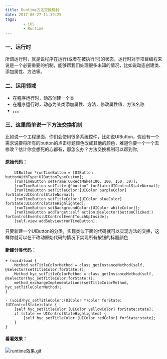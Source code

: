 ```yaml
---
title: Runtime方法交换机制
date: 2017-06-27 11:39:25
tags:
		- iOS
		- Runtime
---
```


### 一、运行时
所谓运行时，就是说程序在运行(或者在被执行时)的状态，运行时对于项目编程来说是一个必要重要的机制，能够帮我们处理很多未知的情况，比如说动态创建类、添加属性、方法等。

<!-- more -->

### 二、运用领域
* 在程序运行时，动态创建一个类
* 在程序运行时，动态为某类添加属性、方法，修改属性值、方法名称
* 。。。

### 三、这里简单说一下方法交换机制
比如说一个工程里面，你们会使用很多系统控件，比如说UIButton，假设有一个需求说要将所有的button的点击标题颜色改成其他的颜色，难道你要一个一个去修改？估计你会想死的心都有，那怎么办？方法交换机制可以帮到你,

#### 原始代码：
```
    UIButton *runTimeButton = [UIButton buttonWithType:UIButtonTypeCustom];
    [runTimeButton setFrame:CGRectMake(100, 100, 150, 30)];
    [runTimeButton setTitle:@"button" forState:UIControlStateNormal];
    [runTimeButton setTitleColor:[UIColor purpleColor] forState:UIControlStateNormal];
    [runTimeButton setTitleColor:[UIColor blueColor] forState:UIControlStateHighlighted];
    [runTimeButton setBackgroundColor:[UIColor whiteColor]];
    [runTimeButton addTarget:self action:@selector(buttonClicked:) forControlEvents:UIControlEventTouchUpInside];
    [self.view addSubview:runTimeButton];
```

只要新建一个UIButton的分类，实现类似下面的代码就可以实现方法的交换，这样你就可以在不改动原始代码的情况下实现所有按钮的标题颜色
#### 新建分类代码：
```
+ (void)load {
    Method setTitleColorMethod = class_getInstanceMethod(self, @selector(setTitleColor:forState:));
    Method hyc_setTitleColorMethod = class_getInstanceMethod(self, @selector(hyc_setTitleColor:forState:));
    method_exchangeImplementations(setTitleColorMethod, hyc_setTitleColorMethod);
}

- (void)hyc_setTitleColor:(UIColor *)color forState:(UIControlState)state {
    [self hyc_setTitleColor:[UIColor yellowColor] forState:state];
    if (state == UIControlStateHighlighted) {
        [self hyc_setTitleColor:[UIColor redColor] forState:state];
    }
}
```

#### 看看效果：
![runtime效果.gif](http://upload-images.jianshu.io/upload_images/2925367-ab04505e35a95669.gif?imageMogr2/auto-orient/strip)


